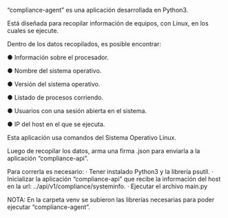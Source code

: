 “compliance-agent” es una aplicación desarrollada en Python3. 

Está diseñada para recopilar información de equipos, con Linux, en los cuales se ejecute.

Dentro de los datos recopilados, es posible encontrar:


●      Información sobre el procesador.

●      Nombre del sistema operativo.

●      Versión del sistema operativo.

●      Listado de procesos corriendo.

●      Usuarios con una sesión abierta en el sistema.

●      IP del host en el que se ejecuta.  


Esta aplicación usa comandos del Sistema Operativo Linux.

Luego de recopilar los datos, arma una firma .json para enviarla a la aplicación “compliance-api”.

Para correrla es necesario:
·  Tener instalado Python3 y la librería psutil.
·  Inicializar la aplicación “compliance-api” que recibe la información del host en la url: ../api/v1/compliance/systeminfo.
·  Ejecutar el archivo main.py

NOTA: En la carpeta venv se subieron las librerías necesarias para poder ejecutar “compliance-agent”.
